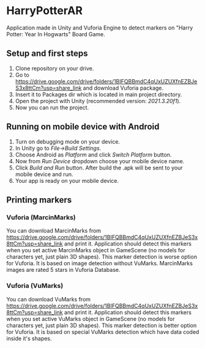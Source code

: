 # HarryPotterAR

Application made in Unity and Vuforia Engine to detect markers on "Harry Potter: Year In Hogwarts" Board Game.

## Setup and first steps
1. Clone repository on your drive.
2. Go to https://drive.google.com/drive/folders/1BIFQBBmdC4qUxUZUXfnEZBJeS3x8ttCm?usp=share_link and download Vuforia package.
3. Insert it to Packages dir which is located in main project directory.
4. Open the project with Unity (recommended version: *2021.3.20f1*).
5. Now you can run the project.


## Running on mobile device with Android
1. Turn on debugging mode on your device.
2. In Unity go to *File->Build Settings*.
3. Choose Android as *Platform* and click *Switch Platform* button.
4. Now from *Run Device* dropdown choose your mobile device name.
5. Click *Build and Run* button. After build the .apk will be sent to your mobile device and run.
6. Your app is ready on your mobile device.


## Printing markers

### Vuforia (MarcinMarks)
You can download MarcinMarks from https://drive.google.com/drive/folders/1BIFQBBmdC4qUxUZUXfnEZBJeS3x8ttCm?usp=share_link and print it.
Application should detect this markers when you set active MarcinMarks object in GameScene (no models for characters yet, just plain 3D shapes).
This marker detection is worse option for Vuforia. It is based on image detection without VuMarks. MarcinMarks images are rated 5 stars in Vuforia Database.

### Vuforia (VuMarks)
You can download VuMarks from https://drive.google.com/drive/folders/1BIFQBBmdC4qUxUZUXfnEZBJeS3x8ttCm?usp=share_link and print it.
Application should detect this markers when you set active VuMarks object in GameScene (no models for characters yet, just plain 3D shapes).
This marker detection is better option for Vuforia. It is based on special VuMarks detection which have data coded inside it's shapes.



